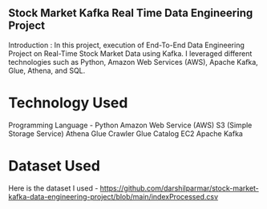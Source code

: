 ## Stock Market Kafka Real Time Data Engineering Project   
Introduction : In this project, execution of End-To-End Data Engineering Project on Real-Time Stock Market Data using Kafka. 
I leveraged different technologies such as Python, Amazon Web Services (AWS), Apache Kafka, Glue, Athena, and SQL.
# Technology Used
Programming Language - Python
Amazon Web Service (AWS)
S3 (Simple Storage Service)
Athena
Glue Crawler
Glue Catalog
EC2
Apache Kafka
# Dataset Used
Here is the dataset I used - https://github.com/darshilparmar/stock-market-kafka-data-engineering-project/blob/main/indexProcessed.csv
